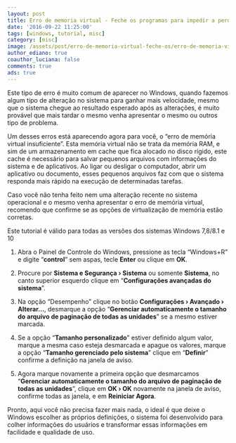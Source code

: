```yaml
---
layout: post
title: Erro de memoria virtual - Feche os programas para impedir a perda de informações
date: '2016-09-22 11:25:00'
tags: [windows, tutorial, misc]
category: [misc]
image: /assets/post/erro-de-memoria-virtual-feche-os/erro-de-memoria-virtual-feche-os.jpg
author_ediano: true
coauthor_luciana: false
comments: true
ads: true
---
```


Este tipo de erro é muito comum de aparecer no Windows, quando fazemos algum tipo de alteração no sistema para ganhar mais velocidade, mesmo que o sistema chegue ao resultado esperado após as alterações, é muito provável que mais tardar o mesmo venha apresentar o mesmo ou outros tipo de problema.

Um desses erros está aparecendo agora para você, o “erro de memória virtual insuficiente”. Esta memória virtual não se trata da memória RAM, e sim de um armazenamento em cache que fica alocado no disco rígido, este cache é necessário para salvar pequenos arquivos com informações do sistema e de aplicativos. Ao ligar ou desligar o computador, abrir um aplicativo ou documento, esses pequenos arquivos faz com que o sistema responda mais rápido na execução de determinadas tarefas.

Caso você não tenha feito nem uma alteração recente no sistema operacional e o mesmo venha apresentar o erro de memória virtual, recomendo que confirme se as opções de virtualização de memória estão corretas.

Este tutorial é válido para todas as versões dos sistemas Windows 7,8/8.1 e 10

1. Abra o Painel de Controle do Windows, pressione as tecla  “Windows+R” e digite “**control**” sem aspas, tecle **Enter** ou clique em **OK**.

2. Procure por **Sistema e Segurança › Sistema** ou somente **Sistema**, no canto superior esquerdo clique em “**Configurações avançadas do sistema**”.

3. Na opção “Desempenho” clique no botão **Configurações › Avançado › Alterar...**, desmarque a opção “**Gerenciar automaticamente o tamanho do arquivo de paginação de todas as unidades**” se a mesmo estiver marcada.

4. Se a opção “**Tamanho personalizado**” estiver definido algum valor, marque a mesma caso esteja desmarcada e apague os valores, marque a opção “**Tamanho gerenciado pelo sistema**” clique em “**Definir**” confirme a definição na janela de aviso.

5. Agora marque novamente a primeira opção que desmarcamos “**Gerenciar automaticamente o tamanho do arquivo de paginação de todas as unidades**”, clique em **OK › OK** novamente na janela de aviso, confirme todas as janela, e em **Reiniciar Agora**.

Pronto, aqui você não precisa fazer mais nada, o ideal é que deixe o Windows escolher as próprios definições, o sistema foi desenvolvido para colher informações do usuários e transformar essas informações em facilidade e qualidade de uso.